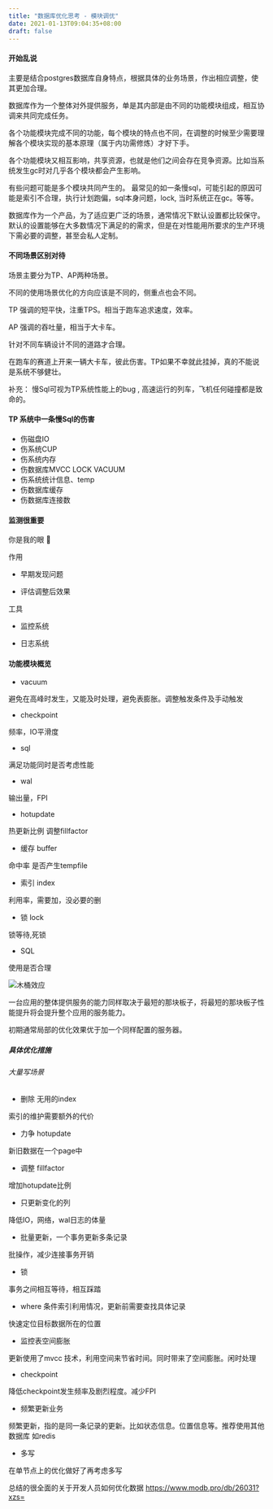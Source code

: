 ```yaml
---
title: "数据库优化思考 - 模块调优"
date: 2021-01-13T09:04:35+08:00
draft: false
---
```


#### 开始乱说

主要是结合postgres数据库自身特点，根据具体的业务场景，作出相应调整，使其更加合理。

数据库作为一个整体对外提供服务，单是其内部是由不同的功能模块组成，相互协调来共同完成任务。

各个功能模块完成不同的功能，每个模块的特点也不同，在调整的时候至少需要理解各个模块实现的基本原理（属于内功需修炼）才好下手。

各个功能模块又相互影响，共享资源，也就是他们之间会存在竞争资源。比如当系统发生gc时对几乎各个模块都会产生影响。

有些问题可能是多个模块共同产生的。 最常见的如一条慢sql，可能引起的原因可能是索引不合理，执行计划跑偏，sql本身问题，lock, 当时系统正在gc。等等。

数据库作为一个产品，为了适应更广泛的场景，通常情况下默认设置都比较保守。默认的设置能够在大多数情况下满足的的需求，但是在对性能用所要求的生产环境下需必要的调整，甚至会私人定制。

#### 不同场景区别对待

场景主要分为TP、AP两种场景。

不同的使用场景优化的方向应该是不同的，侧重点也会不同。

TP 强调的短平快，注重TPS。相当于跑车追求速度，效率。

AP 强调的吞吐量，相当于大卡车。

针对不同车辆设计不同的道路才合理。

在跑车的赛道上开来一辆大卡车，彼此伤害。TP如果不幸就此挂掉，真的不能说是系统不够健壮。

补充： 慢Sql可视为TP系统性能上的bug , 高速运行的列车，飞机任何碰撞都是致命的。

#### TP 系统中一条慢Sql的伤害

- 伤磁盘IO
- 伤系统CUP
- 伤系统内存
- 伤数据库MVCC LOCK VACUUM
- 伤系统统计信息、temp
- 伤数据库缓存
- 伤数据库连接数

#### 监测很重要

你是我的眼 👀

作用

- 早期发现问题

- 评估调整后效果

工具

- 监控系统

- 日志系统


#### 功能模块概览 

- vacuum

避免在高峰时发生，又能及时处理，避免表膨胀。调整触发条件及手动触发

- checkpoint

频率，IO平滑度

- sql

满足功能同时是否考虑性能

- wal

输出量，FPI

- hotupdate 

热更新比例 调整fillfactor

- 缓存 buffer 

命中率 是否产生tempfile

- 索引 index

利用率，需要加，没必要的删

- 锁 lock

锁等待,死锁

- SQL

使用是否合理

![木桶效应](images/bucket.png)


一台应用的整体提供服务的能力同样取决于最短的那块板子，将最短的那块板子性能提升将会提升整个应用的服务能力。

初期通常局部的优化效果优于加一个同样配置的服务器。

##### 具体优化措施

######  大量写场景

- 删除 无用的index

索引的维护需要额外的代价

- 力争 hotupdate 

新旧数据在一个page中

- 调整 fillfactor

增加hotupdate比例

- 只更新变化的列

降低IO，网络，wal日志的体量

- 批量更新，一个事务更新多条记录

批操作，减少连接事务开销

- 锁

事务之间相互等待，相互踩踏

- where 条件索引利用情况，更新前需要查找具体记录

快速定位目标数据所在的位置

- 监控表空间膨胀

更新使用了mvcc 技术，利用空间来节省时间。同时带来了空间膨胀。闲时处理

- checkpoint

降低checkpoint发生频率及剧烈程度。减少FPI

- 频繁更新业务

频繁更新，指的是同一条记录的更新。比如状态信息。位置信息等。推荐使用其他数据库 如redis

- 多写

在单节点上的优化做好了再考虑多写

总结的很全面的关于开发人员如何优化数据
https://www.modb.pro/db/26031?xzs=
